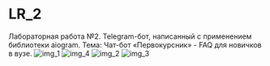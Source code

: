 # LR_2
Лабораторная работа №2.
Telegram-бот, написанный с применением библиотеки aiogram.
Тема: Чат-бот «Первокурсник» - FAQ для новичков в вузе.
![img_1](https://user-images.githubusercontent.com/102524912/235656303-aaaab1b1-0c1c-4983-ad42-b510ec90783b.jpg)
![img_4](https://user-images.githubusercontent.com/102524912/235656334-739f3ae7-1af1-4d71-b1c7-7f0fb9acb0cf.jpg)
![img_2](https://user-images.githubusercontent.com/102524912/235656360-3038afda-42e9-41f0-91bd-86860f18d0e3.jpg)
![img_3](https://user-images.githubusercontent.com/102524912/235656384-cb792367-6c3b-40f9-8ad5-fe59f7111036.jpg)
